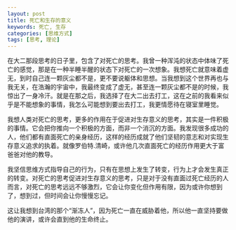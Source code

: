 ```yaml
---
layout: post
title: 死亡和生存的意义
keywords: 死亡, 生存 
categories: [思维方式]
tags: [思考, 理论]
---
```

在大二那段思考的日子里，包含了对死亡的思考。我曾一种浑沌的状态中体味了死亡的感觉，那是在一种半睡半醒的状态下对死亡的一次想象。我想死亡就意味着虚无，到时自己连一颗灰尘都不是，更不要说躯体和思想。当我想到这个世界再也与我无关，在浩瀚的宇宙中，我最终变成了虚无，甚至连一颗灰尘都不是的时候，我惊出了一身冷汗。就是在那之后，我选择了在大二出去打工，这在之前的我看来似乎是不能想象的事情，我怎么可能想到要出去打工，我更情愿待在寝室里睡觉。
<!-- more -->
我想人类对死亡的思考，更多的作用在于促进对生存意义的思考，其实是一件积极的事情。它会把你推向一个积极的方面，而非一个消沉的方面。我发现很多成功的人，他们都有直面死亡的亲身经历，这样的经历成就了他们坚韧的意志和对实现生存意义追求的执着。就像罗伯特.清崎，或许他几次直面死亡的经历作用更大于富爸爸对他的教导。

我坚信思维方式指导自己的行为，只有在思想上发生了转变，行为上才会发生真正的转变。对死亡的思考促进对生存意义的思考，只是对于没有直面过死亡经历的人而言，对死亡的思考远远不够激烈，它会让你变化但作用有限，因为或许你想到了，想到过，但时间会让你慢慢忘记。

这让我想到台湾的那个“渐冻人”，因为死亡一直在威胁着他，所以他一直坚持要做他的演讲，或许会直到他的生命终止。